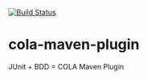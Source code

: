 [![Build Status](https://travis-ci.org/bmsantos/cola-maven-plugin.svg?branch=master)](https://travis-ci.org/bmsantos/cola-maven-plugin)

cola-maven-plugin
==================

JUnit + BDD = COLA Maven Plugin
